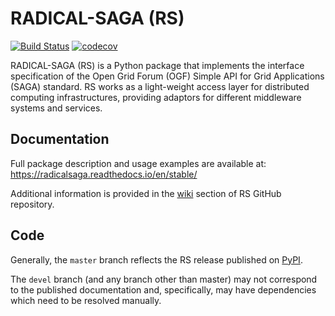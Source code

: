 # RADICAL-SAGA (RS)

[![Build Status](https://github.com/radical-cybertools/radical.saga/actions/workflows/python-app.yml/badge.svg)](https://github.com/radical-cybertools/radical.saga/actions/workflows/python-app.yml)
[![codecov](https://codecov.io/gh/radical-cybertools/radical.saga/branch/devel/graph/badge.svg)](https://codecov.io/gh/radical-cybertools/radical.saga)

RADICAL-SAGA (RS) is a Python package that implements the interface
specification of the Open Grid Forum (OGF) Simple API for Grid Applications
(SAGA) standard. RS works as a light-weight access layer for distributed
computing infrastructures, providing adaptors for different middleware 
systems and services.

## Documentation

Full package description and usage examples are available at:  
https://radicalsaga.readthedocs.io/en/stable/

Additional information is provided in the
[wiki](https://github.com/radical-cybertools/radical.saga/wiki) section of RS
GitHub repository.

## Code

Generally, the `master` branch reflects the RS release published on
[PyPI](https://pypi.org/project/radical.saga/).

The `devel` branch (and any branch other than master) may not correspond to the
published documentation and, specifically, may have dependencies which need to
be resolved manually.
